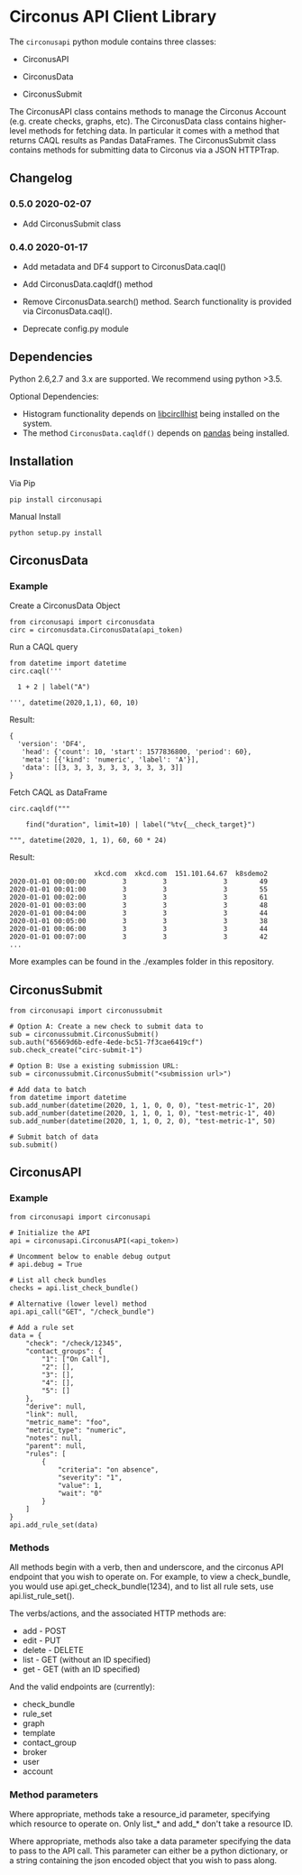 # Circonus API Client Library

The `circonusapi` python module contains three classes:

- CirconusAPI

- CirconusData

- CirconusSubmit

The CirconusAPI class contains methods to manage the Circonus Account (e.g. create checks, graphs, etc).
The CirconusData class contains higher-level methods for fetching data. 
In particular it comes with a method that returns CAQL results as Pandas DataFrames.
The CirconusSubmit class contains methods for submitting data to Circonus via a JSON HTTPTrap.

## Changelog

### 0.5.0 2020-02-07

- Add CirconusSubmit class

### 0.4.0 2020-01-17

- Add metadata and DF4 support to CirconusData.caql()

- Add CirconusData.caqldf() method

- Remove CirconusData.search() method. Search functionality is provided via CirconusData.caql().

- Deprecate config.py module

## Dependencies

Python 2.6,2.7 and 3.x are supported. We recommend using python >3.5.

Optional Dependencies:

* Histogram functionality depends on [libcircllhist](github.com/circonus-labs/libcircllhist) being installed on the system.
* The method `CirconusData.caqldf()` depends on [pandas](https://pandas.pydata.org/) being installed.

## Installation

Via Pip
```
pip install circonusapi
```

Manual Install
```
python setup.py install
```

## CirconusData

### Example

Create a CirconusData Object
```
from circonusapi import circonusdata
circ = circonusdata.CirconusData(api_token)
```

Run a CAQL query
```
from datetime import datetime
circ.caql('''

  1 + 2 | label("A")
    
''', datetime(2020,1,1), 60, 10)
```
Result:
```
{
  'version': 'DF4',
   'head': {'count': 10, 'start': 1577836800, 'period': 60},
   'meta': [{'kind': 'numeric', 'label': 'A'}],
   'data': [[3, 3, 3, 3, 3, 3, 3, 3, 3, 3]]
}
```

Fetch CAQL as DataFrame
```
circ.caqldf("""

    find("duration", limit=10) | label("%tv{__check_target}")

""", datetime(2020, 1, 1), 60, 60 * 24)
```
Result:
```
                     xkcd.com  xkcd.com  151.101.64.67  k8sdemo2
2020-01-01 00:00:00         3         3              3        49
2020-01-01 00:01:00         3         3              3        55
2020-01-01 00:02:00         3         3              3        61
2020-01-01 00:03:00         3         3              3        48
2020-01-01 00:04:00         3         3              3        44
2020-01-01 00:05:00         3         3              3        38
2020-01-01 00:06:00         3         3              3        44
2020-01-01 00:07:00         3         3              3        42
...
```

More examples can be found in the ./examples folder in this repository.

## CirconusSubmit

```
from circonusapi import circonussubmit

# Option A: Create a new check to submit data to
sub = circonussubmit.CirconusSubmit()
sub.auth("65669d6b-edfe-4ede-bc51-7f3cae6419cf")
sub.check_create("circ-submit-1")

# Option B: Use a existing submission URL:
sub = circonussubmit.CirconusSubmit("<submission url>")

# Add data to batch
from datetime import datetime
sub.add_number(datetime(2020, 1, 1, 0, 0, 0), "test-metric-1", 20)
sub.add_number(datetime(2020, 1, 1, 0, 1, 0), "test-metric-1", 40)
sub.add_number(datetime(2020, 1, 1, 0, 2, 0), "test-metric-1", 50)

# Submit batch of data
sub.submit()
```

## CirconusAPI

### Example

    from circonusapi import circonusapi

    # Initialize the API
    api = circonusapi.CirconusAPI(<api_token>)

    # Uncomment below to enable debug output
    # api.debug = True

    # List all check bundles
    checks = api.list_check_bundle()

    # Alternative (lower level) method
    api.api_call("GET", "/check_bundle")

    # Add a rule set
    data = {
        "check": "/check/12345",
        "contact_groups": {
            "1": ["On Call"],
            "2": [],
            "3": [],
            "4": [],
            "5": []
        },
        "derive": null,
        "link": null,
        "metric_name": "foo",
        "metric_type": "numeric",
        "notes": null,
        "parent": null,
        "rules": [
            {
                "criteria": "on absence",
                "severity": "1",
                "value": 1,
                "wait": "0"
            }
        ]
    }
    api.add_rule_set(data)

### Methods

All methods begin with a verb, then and underscore, and the circonus API
endpoint that you wish to operate on. For example, to view a check_bundle,
you would use api.get_check_bundle(1234), and to list all rule sets, use
api.list_rule_set().

The verbs/actions, and the associated HTTP methods are:

 * add - POST
 * edit - PUT
 * delete - DELETE
 * list - GET (without an ID specified)
 * get - GET (with an ID specified)

And the valid endpoints are (currently):

 * check_bundle
 * rule_set
 * graph
 * template
 * contact_group
 * broker
 * user
 * account

### Method parameters

Where appropriate, methods take a resource_id parameter, specifying which
resource to operate on. Only list_* and add_* don't take a resource ID.

Where appropriate, methods also take a data parameter specifying the data to
pass to the API call. This parameter can either be a python dictionary, or a
string containing the json encoded object that you wish to pass along.
